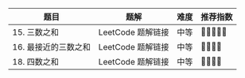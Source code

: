 | 题目 | 题解 | 难度 | 推荐指数 |
| --- | --- | --- | --- |
| 15. 三数之和 | LeetCode 题解链接 | 中等 | 🤩🤩🤩🤩🤩 |
| 16. 最接近的三数之和 | LeetCode 题解链接 | 中等 | 🤩🤩🤩🤩 |
| 18. 四数之和 | LeetCode 题解链接 | 中等 | 🤩🤩🤩🤩 |
